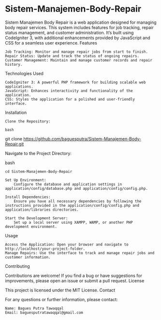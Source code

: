 # Sistem-Manajemen-Body-Repair
Sistem Manajemen Body Repair is a web application designed for managing body repair services. This system includes features for job tracking, repair status management, and customer administration. It’s built using CodeIgniter 3, with additional enhancements provided by JavaScript and CSS for a seamless user experience.
Features

    Job Tracking: Monitor and manage repair jobs from start to finish.
    Repair Status: Update and track the status of ongoing repairs.
    Customer Management: Maintain and manage customer records and repair history.

Technologies Used

    CodeIgniter 3: A powerful PHP framework for building scalable web applications.
    JavaScript: Enhances interactivity and functionality of the application.
    CSS: Styles the application for a polished and user-friendly interface.

Installation

    Clone the Repository:

    bash

git clone https://github.com/baguesputra/Sistem-Manajemen-Body-Repair.git

Navigate to the Project Directory:

bash

    cd Sistem-Manajemen-Body-Repair

    Set Up Environment:
        Configure the database and application settings in application/config/database.php and application/config/config.php.

    Install Dependencies:
        Ensure you have all necessary dependencies by following the instructions provided in the application/config/config.php and application/libraries directories.

    Start the Development Server:
        Set up a local server using XAMPP, WAMP, or another PHP development environment.

Usage

    Access the Application: Open your browser and navigate to http://localhost/your-project-folder.
    Manage Repairs: Use the interface to track and manage repair jobs and customer information.

Contributing

Contributions are welcome! If you find a bug or have suggestions for improvements, please open an issue or submit a pull request.
License

This project is licensed under the MIT License.
Contact

For any questions or further information, please contact:

    Name: Bagues Putra Tawaqqal
    Email: baguesputratawaqqal@gmail.com
